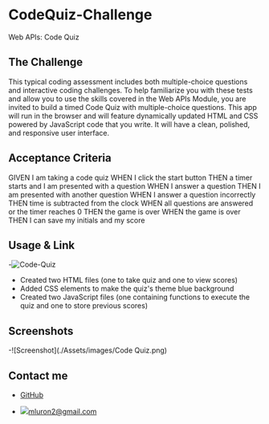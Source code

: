# CodeQuiz-Challenge
Web APIs: Code Quiz

## The Challenge
This typical coding assessment includes both multiple-choice questions and interactive coding challenges. To help familiarize you with these tests and allow you to use the skills covered in the Web APIs Module, you are invited to build a timed Code Quiz with multiple-choice questions. This app will run in the browser and will feature dynamically updated HTML and CSS powered by JavaScript code that you write. It will have a clean, polished, and responsive user interface.

## Acceptance Criteria
GIVEN I am taking a code quiz
WHEN I click the start button
THEN a timer starts and I am presented with a question
WHEN I answer a question
THEN I am presented with another question
WHEN I answer a question incorrectly
THEN time is subtracted from the clock
WHEN all questions are answered or the timer reaches 0
THEN the game is over
WHEN the game is over
THEN I can save my initials and my score

## Usage & Link
-![Code-Quiz](https://mluron-arxfjs.github.io/CodeQuiz-Challenge/)
- Created two HTML files (one to take quiz and one to view scores)
- Added CSS elements to make the quiz's theme blue background
- Created two JavaScript files (one containing functions to execute the quiz and one to store previous scores)

## Screenshots
-![Screenshot](./Assets/images/Code Quiz.png)

## Contact me
- [GitHub](https://github.com/mluron-ArxFjs)

- ![](https://img.shields.io/badge/Gmail-D14836?style=for-the-badge&logo=gmail&logoColor=white)mluron2@gmail.com
